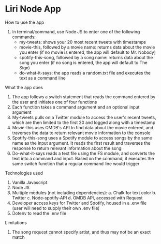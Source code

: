 # Liri Node App

How to use the app

1. In terminal/command, use Node JS to enter one of the following commands: 
    * my-tweets: shows your 20 most recent tweets with timestamps
    * movie-this, followed by a movie name: returns data about the movie you enter (if no movie is entered, the app will default to Mr. Nobody)
    * spotify-this-song, followed by a song name: returns data about the song you enter (if no song is entered, the app will default to The Sign)
    * do-what-it-says: the app reads a random.txt file and executes the text as a command line 

What the app does

1. The app follows a switch statement that reads the command entered by the user and initiates one of four functions
2. Each function takes a command argument and an optional input argument
3. My-tweets pulls on a Twitter module to access the user's recent tweets, which are then limited to the first 20 and logged along with a timestamp
3. Movie-this uses OMDB's API to find data about the movie entered, and traverses the data to return relevant movie information to the console
4. Spotify-this-song uses a Spotify module to access songs by the same name as the input argument. It reads the first result and traverses the response to return relevant information about the song
5. Do-what-it-says reads a text file using the FS module, and converts the text into a command and input. Based on the command, it executes the same switch function that a regular command line would trigger

Technologies used

1. Vanilla Javascript
2. Node JS
3. Multiple modules (not including dependencies):
    a. Chalk for text color
    b. Twitter 
    c. Node-spotify-API
    d. OMDB API, accessed with Request
4. Developer access keys for Twitter and Spotify, housed in a .env file (user will need to supply their own .env file)
5. Dotenv to read the .env file

Limitations

1. The song request cannot specify artist, and thus may not be an exact match